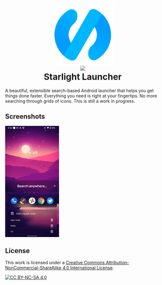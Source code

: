 <p align="center" style="margin-bottom: 0px !important;">
  <img width="200" src="./images/logo.png" alt="Starlight Launcher Logo" align="center">
</p>
<div align="center">
  <a href="https://creativecommons.org/licenses/by-nc-sa/4.0/">
    <img src="https://img.shields.io/badge/License-CC%20BY--NC--SA%204.0-lightgrey.svg" />
  </a>
</div>
<h1 align="center" style="margin-top: 0px;">Starlight Launcher</h1>

A beautiful, extensible search-based Android launcher that helps you get things done faster.
Everything you need is right at your fingertips. No more searching through grids of icons.
This is still a work in progress.

## Screenshots

<img src="./images/main-screen.png" alt="Screenshot of Starlight Launcher" height="360" />

## License

This work is licensed under a
[Creative Commons Attribution-NonCommercial-ShareAlike 4.0 International License][cc-by-nc-sa].

[![CC BY-NC-SA 4.0][cc-by-nc-sa-image]][cc-by-nc-sa]

[cc-by-nc-sa]: http://creativecommons.org/licenses/by-nc-sa/4.0/
[cc-by-nc-sa-image]: https://licensebuttons.net/l/by-nc-sa/4.0/88x31.png
[cc-by-nc-sa-shield]: https://img.shields.io/badge/License-CC%20BY--NC--SA%204.0-lightgrey.svg
